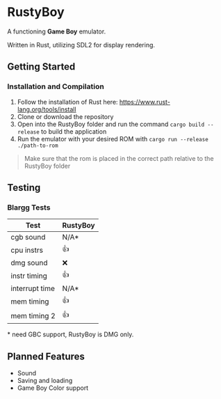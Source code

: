 

# RustyBoy
A functioning **Game Boy** emulator.

Written in Rust, utilizing SDL2 for display rendering.


## Getting Started

### Installation and Compilation
1.  Follow the installation of Rust here: https://www.rust-lang.org/tools/install
2.  Clone or download the repository
3. Open into the RustyBoy folder and run the command `cargo build --release` to build the application
4. Run the emulator with your desired ROM with `cargo run --release ./path-to-rom`
> Make sure that the rom is placed in the correct path relative to the RustyBoy folder
## Testing

### Blargg Tests

| Test | RustyBoy |
|--|--|
| cgb sound | N/A* |
|cpu instrs|👍 |
|dmg sound |❌ |
|instr timing |👍|
|interrupt time |N/A*|
|mem timing|👍|
|mem timing 2|👍|

\* need GBC support, RustyBoy is DMG only.

## Planned Features

- Sound
- Saving and loading
- Game Boy Color support 


